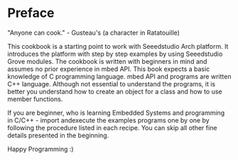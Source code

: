 # Preface #

"Anyone can cook." - Gusteau's (a character in Ratatouille)

This cookbook is a starting point to work with Seeedstudio Arch platform. 
It introduces the platform with step by step examples by using Seeedstudio 
Grove modules. The cookbook is written with beginners in mind and assumes 
no prior experience in mbed API. This book expects a basic knowledge of C 
programming language. mbed API and programs are written C++ language. 
Although not essential to understand the programs, it is better you 
understand how to create an object for a class and how to use member functions.

If you are beginner, who is learning Embedded Systems and programming in 
C/C++ - import andexecute the examples programs one by one by following the 
procedure listed in each recipe. You can skip all other fine details presented 
in the beginning.

Happy Programming :)

